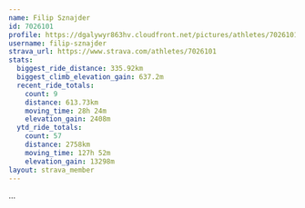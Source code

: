```yaml
---
name: Filip Sznajder
id: 7026101
profile: https://dgalywyr863hv.cloudfront.net/pictures/athletes/7026101/2123836/17/large.jpg
username: filip-sznajder
strava_url: https://www.strava.com/athletes/7026101
stats:
  biggest_ride_distance: 335.92km
  biggest_climb_elevation_gain: 637.2m
  recent_ride_totals:
    count: 9
    distance: 613.73km
    moving_time: 28h 24m
    elevation_gain: 2408m
  ytd_ride_totals:
    count: 57
    distance: 2758km
    moving_time: 127h 52m
    elevation_gain: 13298m
layout: strava_member
--- 
```

...
